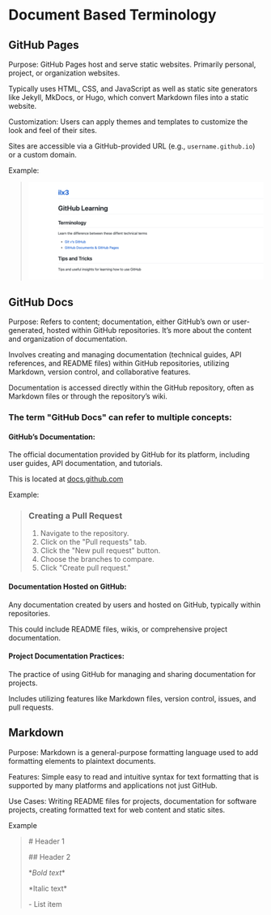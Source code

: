 # Document Based Terminology

## GitHub Pages
Purpose: GitHub Pages host and serve static websites. Primarily personal, project, or organization websites.

Typically uses HTML, CSS, and JavaScript as well as static site generators like Jekyll, MkDocs, or Hugo, which convert Markdown files into a static website.

Customization: Users can apply themes and templates to customize the look and feel of their sites. 

Sites are accessible via a GitHub-provided URL (e.g., `username.github.io`) or a custom domain.

Example: 
> ![screenshot of example GitHub Page](ilx3_screenshot1.png)


## GitHub Docs
Purpose: Refers to content; documentation, either GitHub’s own or user-generated, hosted within GitHub repositories. It’s more about the content and organization of documentation.

Involves creating and managing documentation (technical guides, API references, and README files) within GitHub repositories, utilizing Markdown, version control, and collaborative features.
 
Documentation is accessed directly within the GitHub repository, often as Markdown files or through the repository’s wiki.

### The term "GitHub Docs" can refer to multiple concepts:

#### GitHub’s Documentation: 

The official documentation provided by GitHub for its platform, including user guides, API documentation, and tutorials. 

This is located at [docs.github.com](docs.github.com)

Example: 
> ### Creating a Pull Request
> 1. Navigate to the repository.
> 2. Click on the "Pull requests" tab.
> 3. Click the "New pull request" button.
> 4. Choose the branches to compare.
> 5. Click "Create pull request."


#### Documentation Hosted on GitHub: 

Any documentation created by users and hosted on GitHub, typically within repositories. 

This could include README files, wikis, or comprehensive project documentation.

#### Project Documentation Practices: 

The practice of using GitHub for managing and sharing documentation for projects.

Includes utilizing features like Markdown files, version control, issues, and pull requests.


## Markdown
Purpose: Markdown is a general-purpose formatting language used to add formatting elements to plaintext documents.
 
Features: Simple easy to read and intuitive syntax for text formatting that is supported by many platforms and applications not just GitHub.
 
Use Cases: Writing README files for projects, documentation for software projects, creating formatted text for web content and static sites.

Example
> \# Header 1
> 
> \## Header 2
>
> \**Bold text**
> 
> \*Italic text*
> 
> \- List item

